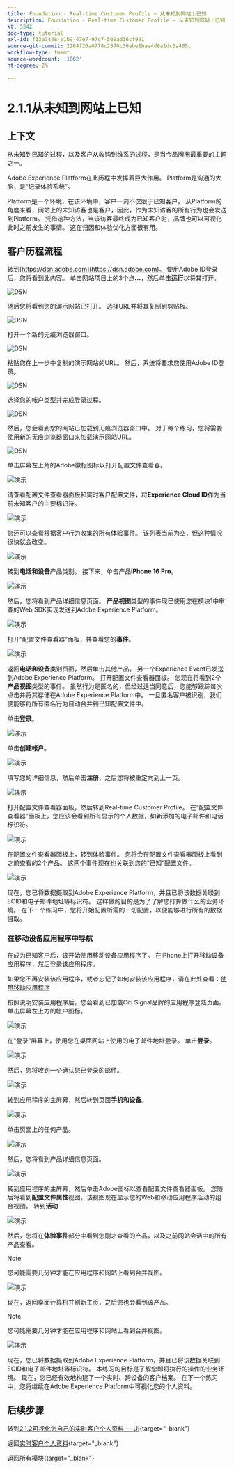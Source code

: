 ```yaml
---
title: Foundation - Real-time Customer Profile — 从未知到网站上已知
description: Foundation - Real-time Customer Profile — 从未知到网站上已知
kt: 5342
doc-type: tutorial
exl-id: f33a7448-e1b9-47e7-97c7-509ad36cf991
source-git-commit: 2264f26a0778c2570c36abe1bae4d6a1dc3a465c
workflow-type: tm+mt
source-wordcount: '1002'
ht-degree: 2%

---
```


# 2.1.1从未知到网站上已知

## 上下文

从未知到已知的过程，以及客户从收购到维系的过程，是当今品牌圈最重要的主题之一。

Adobe Experience Platform在此历程中发挥着巨大作用。 Platform是沟通的大脑，是“记录体验系统”。

Platform是一个环境，在该环境中，客户一词不仅限于已知客户。 从Platform的角度来看，网站上的未知访客也是客户，因此，作为未知访客的所有行为也会发送到Platform。 凭借这种方法，当该访客最终成为已知客户时，品牌也可以可视化此时之前发生的事情。 这在归因和体验优化方面很有用。

## 客户历程流程

转到[https://dsn.adobe.com](https://dsn.adobe.com)。 使用Adobe ID登录后，您将看到此内容。 单击网站项目上的3个点&#x200B;**...**，然后单击&#x200B;**运行**&#x200B;以将其打开。

![DSN](./../../datacollection/dc1.1/images/web8.png)

随后您将看到您的演示网站已打开。 选择URL并将其复制到剪贴板。

![DSN](../../../getting-started/gettingstarted/images/web3.png)

打开一个新的无痕浏览器窗口。

![DSN](../../../getting-started/gettingstarted/images/web4.png)

粘贴您在上一步中复制的演示网站的URL。 然后，系统将要求您使用Adobe ID登录。

![DSN](../../../getting-started/gettingstarted/images/web5.png)

选择您的帐户类型并完成登录过程。

![DSN](../../../getting-started/gettingstarted/images/web6.png)

然后，您会看到您的网站已加载到无痕浏览器窗口中。 对于每个练习，您将需要使用新的无痕浏览器窗口来加载演示网站URL。

![DSN](../../../getting-started/gettingstarted/images/web7.png)

单击屏幕左上角的Adobe徽标图标以打开配置文件查看器。

![演示](../../datacollection/dc1.2/images/pv1.png)

请查看配置文件查看器面板和实时客户配置文件，将&#x200B;**Experience Cloud ID**&#x200B;作为当前未知客户的主要标识符。

![演示](../../datacollection/dc1.2/images/pv2.png)

您还可以查看根据客户行为收集的所有体验事件。 该列表当前为空，但这种情况很快就会改变。

![演示](../../datacollection/dc1.2/images/pv3.png)

转到&#x200B;**电话和设备**&#x200B;产品类别。 接下来，单击产品&#x200B;**iPhone 16 Pro**。

![演示](../../datacollection/dc1.2/images/pv4.png)

然后，您将看到产品详细信息页面。 **产品视图**&#x200B;类型的事件现已使用您在模块1中审查的Web SDK实现发送到Adobe Experience Platform。

![演示](../../datacollection/dc1.2/images/pv5.png)

打开“配置文件查看器”面板，并查看您的&#x200B;**事件**。

![演示](../../datacollection/dc1.2/images/pv6.png)

返回&#x200B;**电话和设备**&#x200B;类别页面，然后单击其他产品。 另一个Experience Event已发送到Adobe Experience Platform。 打开配置文件查看器面板。 您现在将看到2个&#x200B;**产品视图**&#x200B;类型的事件。 虽然行为是匿名的，但经过适当同意后，您能够跟踪每次点击并将其存储在Adobe Experience Platform中。 一旦匿名客户被识别，我们便能够将所有匿名行为自动合并到已知配置文件中。

单击&#x200B;**登录**。

![演示](../../datacollection/dc1.2/images/pv7.png)

单击&#x200B;**创建帐户**。

![演示](../../datacollection/dc1.2/images/pv8.png)

填写您的详细信息，然后单击&#x200B;**注册**，之后您将被重定向到上一页。

![演示](../../datacollection/dc1.2/images/pv9.png)

打开配置文件查看器面板，然后转到Real-time Customer Profile。 在“配置文件查看器”面板上，您应该会看到所有显示的个人数据，如新添加的电子邮件和电话标识符。

![演示](../../datacollection/dc1.2/images/pv10.png)

在配置文件查看器面板上，转到体验事件。 您将会在配置文件查看器面板上看到之前查看的2个产品。 这两个事件现在也关联到您的“已知”配置文件。

![演示](../../datacollection/dc1.2/images/pv11.png)

现在，您已将数据摄取到Adobe Experience Platform，并且已将该数据关联到ECID和电子邮件地址等标识符。 这样做的目的是为了了解您打算做什么的业务环境。 在下一个练习中，您将开始配置所需的一切配置，以便能够进行所有的数据摄取。

### 在移动设备应用程序中导航

在成为已知客户后，该开始使用移动设备应用程序了。 在iPhone上打开移动设备应用程序，然后登录该应用程序。

如果您不再安装该应用程序，或者忘记了如何安装该应用程序，请在此处查看：[使用移动应用程序](../../../getting-started/gettingstarted/ex5.md)

按照说明安装应用程序后，您会看到已加载Citi Signal品牌的应用程序登陆页面。 单击屏幕左上方的帐户图标。

![演示](./images/app_hpz.png)

在“登录”屏幕上，使用您在桌面网站上使用的电子邮件地址登录。 单击&#x200B;**登录**。

![演示](./images/app_acc.png)

然后，您将收到一个确认您已登录的邮件。

![演示](./images/app_acc1.png)

转到应用程序的主屏幕，然后转到页面&#x200B;**手机和设备**。

![演示](./images/app_hp1.png)

单击页面上的任何产品。

![演示](./images/app_hp2.png)

然后，您将看到产品详细信息页面。

![演示](./images/app_galaxy.png)

转到应用程序的主屏幕，然后单击Adobe图标以查看配置文件查看器面板。 您随后将看到&#x200B;**配置文件属性**&#x200B;视图，该视图现在显示您的Web和移动应用程序活动的组合视图。 转到&#x200B;**活动**

![演示](./images/app_hp3.png)

然后，您将在&#x200B;**体验事件**&#x200B;部分中看到您刚才查看的产品，以及之前网站会话中的所有产品查看。

>[!NOTE]
>
>您可能需要几分钟才能在应用程序和网站上看到合并视图。

![演示](./images/app_after_galaxy.png)

现在，返回桌面计算机并刷新主页，之后您也会看到该产品。

>[!NOTE]
>
>您可能需要几分钟才能在应用程序和网站上看到合并视图。

![演示](./images/web_x_aftermobile.png)

现在，您已将数据摄取到Adobe Experience Platform，并且已将该数据关联到ECID和电子邮件地址等标识符。 本练习的目标是了解您即将执行的操作的业务环境。 现在，您已经有效地构建了一个实时、跨设备的客户档案。 在下一个练习中，您将继续在Adobe Experience Platform中可视化您的个人资料。

## 后续步骤

转到[2.1.2可视化您自己的实时客户个人资料 — UI](./ex2.md){target="_blank"}

返回[实时客户个人资料](./real-time-customer-profile.md){target="_blank"}

返回[所有模块](./../../../../overview.md){target="_blank"}

